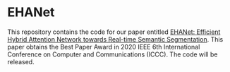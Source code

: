 # EHANet
This repository contains the code for our paper entitled [EHANet: Efficient Hybrid Attention Network towards Real-time Semantic Segmentation](https://ieeexplore.ieee.org/document/9345050). This paper obtains the Best Paper Award in 2020 IEEE 6th International Conference on Computer and Communications (ICCC). The code will be released.
